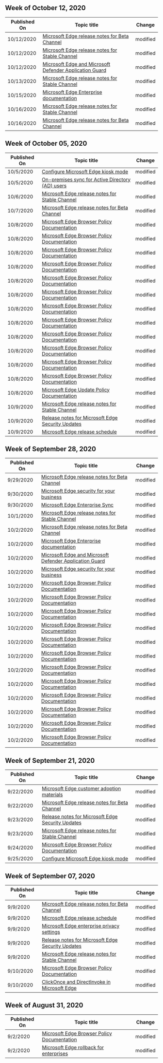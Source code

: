 <!-- This file is generated automatically each week. Changes made to this file will be overwritten.-->


## Week of October 12, 2020


| Published On |Topic title | Change |
|------|------------|--------|
| 10/12/2020 | [Microsoft Edge release notes for Beta Channel](/DeployEdge/microsoft-edge-relnote-beta-channel) | modified |
| 10/12/2020 | [Microsoft Edge release notes for Stable Channel](/DeployEdge/microsoft-edge-relnote-stable-channel) | modified |
| 10/12/2020 | [Microsoft Edge and Microsoft Defender Application Guard](/DeployEdge/microsoft-edge-security-windows-defender-application-guard) | modified |
| 10/13/2020 | [Microsoft Edge release notes for Stable Channel](/DeployEdge/microsoft-edge-relnote-stable-channel) | modified |
| 10/15/2020 | [Microsoft Edge Enterprise documentation](/DeployEdge/index) | modified |
| 10/16/2020 | [Microsoft Edge release notes for Stable Channel](/DeployEdge/microsoft-edge-relnote-stable-channel) | modified |
| 10/16/2020 | [Microsoft Edge release notes for Beta Channel](/DeployEdge/microsoft-edge-relnote-beta-channel) | modified |


## Week of October 05, 2020


| Published On |Topic title | Change |
|------|------------|--------|
| 10/5/2020 | [Configure Microsoft Edge kiosk mode](/DeployEdge/microsoft-edge-configure-kiosk-mode) | modified |
| 10/5/2020 | [On-premises sync for Active Directory (AD) users](/DeployEdge/microsoft-edge-on-premises-sync) | modified |
| 10/6/2020 | [Microsoft Edge release notes for Stable Channel](/DeployEdge/microsoft-edge-relnote-stable-channel) | modified |
| 10/7/2020 | [Microsoft Edge release notes for Beta Channel](/DeployEdge/microsoft-edge-relnote-beta-channel) | modified |
| 10/8/2020 | [Microsoft Edge Browser Policy Documentation](/DeployEdge/browser-policies/de-de/microsoft-edge-policies) | modified |
| 10/8/2020 | [Microsoft Edge Browser Policy Documentation](/DeployEdge/browser-policies/en-us/microsoft-edge-policies) | modified |
| 10/8/2020 | [Microsoft Edge Browser Policy Documentation](/DeployEdge/browser-policies/es-es/microsoft-edge-policies) | modified |
| 10/8/2020 | [Microsoft Edge Browser Policy Documentation](/DeployEdge/browser-policies/fr-fr/microsoft-edge-policies) | modified |
| 10/8/2020 | [Microsoft Edge Browser Policy Documentation](/DeployEdge/browser-policies/it-it/microsoft-edge-policies) | modified |
| 10/8/2020 | [Microsoft Edge Browser Policy Documentation](/DeployEdge/browser-policies/ja-jp/microsoft-edge-policies) | modified |
| 10/8/2020 | [Microsoft Edge Browser Policy Documentation](/DeployEdge/browser-policies/ko-kr/microsoft-edge-policies) | modified |
| 10/8/2020 | [Microsoft Edge Browser Policy Documentation](/DeployEdge/browser-policies/pt-br/microsoft-edge-policies) | modified |
| 10/8/2020 | [Microsoft Edge Browser Policy Documentation](/DeployEdge/browser-policies/ru-ru/microsoft-edge-policies) | modified |
| 10/8/2020 | [Microsoft Edge Browser Policy Documentation](/DeployEdge/browser-policies/zh-cn/microsoft-edge-policies) | modified |
| 10/8/2020 | [Microsoft Edge Browser Policy Documentation](/DeployEdge/browser-policies/zh-tw/microsoft-edge-policies) | modified |
| 10/8/2020 | [Microsoft Edge Browser Policy Documentation](/DeployEdge/microsoft-edge-policies) | modified |
| 10/8/2020 | [Microsoft Edge Update Policy Documentation](/DeployEdge/microsoft-edge-update-policies) | modified |
| 10/9/2020 | [Microsoft Edge release notes for Stable Channel](/DeployEdge/microsoft-edge-relnote-stable-channel) | modified |
| 10/9/2020 | [Release notes for Microsoft Edge Security Updates](/DeployEdge/microsoft-edge-relnotes-security) | modified |
| 10/9/2020 | [Microsoft Edge release schedule](/DeployEdge/microsoft-edge-release-schedule) | modified |


## Week of September 28, 2020


| Published On |Topic title | Change |
|------|------------|--------|
| 9/29/2020 | [Microsoft Edge release notes for Beta Channel](/DeployEdge/microsoft-edge-relnote-beta-channel) | modified |
| 9/30/2020 | [Microsoft Edge security for your business](/DeployEdge/ms-edge-security-for-business) | modified |
| 9/30/2020 | [Microsoft Edge Enterprise Sync](/DeployEdge/microsoft-edge-enterprise-sync) | modified |
| 10/1/2020 | [Microsoft Edge release notes for Stable Channel](/DeployEdge/microsoft-edge-relnote-stable-channel) | modified |
| 10/2/2020 | [Microsoft Edge release notes for Beta Channel](/DeployEdge/microsoft-edge-relnote-beta-channel) | modified |
| 10/2/2020 | [Microsoft Edge Enterprise documentation](/DeployEdge/index) | modified |
| 10/2/2020 | [Microsoft Edge and Microsoft Defender Application Guard](/DeployEdge/microsoft-edge-security-windows-defender-application-guard) | modified |
| 10/2/2020 | [Microsoft Edge security for your business](/DeployEdge/ms-edge-security-for-business) | modified |
| 10/2/2020 | [Microsoft Edge Browser Policy Documentation](/DeployEdge/browser-policies/de-de/microsoft-edge-policies) | modified |
| 10/2/2020 | [Microsoft Edge Browser Policy Documentation](/DeployEdge/browser-policies/en-us/microsoft-edge-policies) | modified |
| 10/2/2020 | [Microsoft Edge Browser Policy Documentation](/DeployEdge/browser-policies/es-es/microsoft-edge-policies) | modified |
| 10/2/2020 | [Microsoft Edge Browser Policy Documentation](/DeployEdge/browser-policies/fr-fr/microsoft-edge-policies) | modified |
| 10/2/2020 | [Microsoft Edge Browser Policy Documentation](/DeployEdge/browser-policies/it-it/microsoft-edge-policies) | modified |
| 10/2/2020 | [Microsoft Edge Browser Policy Documentation](/DeployEdge/browser-policies/ja-jp/microsoft-edge-policies) | modified |
| 10/2/2020 | [Microsoft Edge Browser Policy Documentation](/DeployEdge/browser-policies/ko-kr/microsoft-edge-policies) | modified |
| 10/2/2020 | [Microsoft Edge Browser Policy Documentation](/DeployEdge/browser-policies/pt-br/microsoft-edge-policies) | modified |
| 10/2/2020 | [Microsoft Edge Browser Policy Documentation](/DeployEdge/browser-policies/ru-ru/microsoft-edge-policies) | modified |
| 10/2/2020 | [Microsoft Edge Browser Policy Documentation](/DeployEdge/browser-policies/zh-cn/microsoft-edge-policies) | modified |
| 10/2/2020 | [Microsoft Edge Browser Policy Documentation](/DeployEdge/browser-policies/zh-tw/microsoft-edge-policies) | modified |
| 10/2/2020 | [Microsoft Edge Browser Policy Documentation](/DeployEdge/microsoft-edge-policies) | modified |


## Week of September 21, 2020


| Published On |Topic title | Change |
|------|------------|--------|
| 9/22/2020 | [Microsoft Edge customer adoption materials](/DeployEdge/microsoft-edge-customer-adoption-kit) | modified |
| 9/22/2020 | [Microsoft Edge release notes for Beta Channel](/DeployEdge/microsoft-edge-relnote-beta-channel) | modified |
| 9/23/2020 | [Release notes for Microsoft Edge Security Updates](/DeployEdge/microsoft-edge-relnotes-security) | modified |
| 9/23/2020 | [Microsoft Edge release notes for Stable Channel](/DeployEdge/microsoft-edge-relnote-stable-channel) | modified |
| 9/24/2020 | [Microsoft Edge Browser Policy Documentation](/DeployEdge/microsoft-edge-policies) | modified |
| 9/25/2020 | [Configure Microsoft Edge kiosk mode](/DeployEdge/microsoft-edge-configure-kiosk-mode) | modified |


## Week of September 07, 2020


| Published On |Topic title | Change |
|------|------------|--------|
| 9/9/2020 | [Microsoft Edge release notes for Beta Channel](/DeployEdge/microsoft-edge-relnote-beta-channel) | modified |
| 9/9/2020 | [Microsoft Edge release schedule](/DeployEdge/microsoft-edge-release-schedule) | modified |
| 9/9/2020 | [Microsoft Edge enterprise privacy settings](/DeployEdge/microsoft-edge-enterprise-privacy-settings) | modified |
| 9/9/2020 | [Release notes for Microsoft Edge Security Updates](/DeployEdge/microsoft-edge-relnotes-security) | modified |
| 9/9/2020 | [Microsoft Edge release notes for Stable Channel](/DeployEdge/microsoft-edge-relnote-stable-channel) | modified |
| 9/10/2020 | [Microsoft Edge Browser Policy Documentation](/DeployEdge/microsoft-edge-policies) | modified |
| 9/10/2020 | [ClickOnce and DirectInvoke in Microsoft Edge](/DeployEdge/edge-learn-more-co-di) | modified |


## Week of August 31, 2020


| Published On |Topic title | Change |
|------|------------|--------|
| 9/2/2020 | [Microsoft Edge Browser Policy Documentation](/DeployEdge/microsoft-edge-policies) | modified |
| 9/2/2020 | [Microsoft Edge rollback for enterprises](/DeployEdge/edge-learnmore-rollback) | modified |
